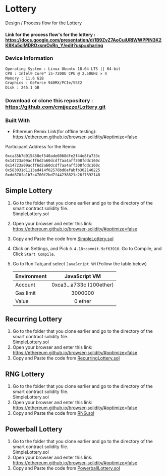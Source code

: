 # Lottery
Design / Process flow for the Lottery


#### Link for the process flow's for the lottery : https://docs.google.com/presentation/d/1B9ZvZ7AoCuiURIWWPPlN3K2K8Ka5cIMDROxsmOvRn_Y/edit?usp=sharing

### Device Information
```bash
Operating System : Linux Ubuntu 18.04 LTS || 64-bit
CPU : Intel® Core™ i5-7200U CPU @ 2.50GHz × 4 
Memory : 11.6 GiB
Graphics : GeForce 940MX/PCIe/SSE2 
Disk : 245.1 GB
```

### Download or clone this repository : https://github.com/cmjjezze/Lottery.git

### Built With
* Ethereum Remix Link(for offline testing): https://ethereum.github.io/browser-solidity/#optimize=false


Participant Address for the Remix:
```bash
0xca35b7d915458ef540ade6068dfe2f44e8fa733c
0x14723a09acff6d2a60dcdf7aa4aff308fddc160c
0x14723a09acff6d2a60dcdf7aa4aff308fddc160c
0x583031d1113ad414f02576bd6afabfb302140225
0xdd870fa1b7c4700f2bd7f44238821c26f7392148
```

## Simple Lottery
1. Go to the folder that you clone earlier and go to the directory of the smart contract solidity file. <br>
SimpleLottery.sol
2. Open your browser and enter this link: https://ethereum.github.io/browser-solidity/#optimize=false
3. Copy and Paste the code from [SimpleLottery.sol](https://github.com/cmjjezze/Lottery/blob/master/SimpleLottery.sol)
4. Click on Settings, and Pick `0.4.18+commit.9cf63910`. Go to Compile, and Click `Start Compile`. 
5. Go to Run Tab,and select `JavaScript VM` (Follow the table below)

      | Environment  | JavaScript VM           |
      | -------------|:-----------------------:|
      | Account      | 0xca3...a733c (100ether)|
      | Gas limit    | 3000000                 |
      | Value        | 0            ether      |

## Recurring Lottery
1. Go to the folder that you clone earlier and go to the directory of the smart contract solidity file. <br>
SimpleLottery.sol
2. Open your browser and enter this link: https://ethereum.github.io/browser-solidity/#optimize=false
3. Copy and Paste the code from [RecurringLottery.sol](https://github.com/cmjjezze/Lottery/blob/master/RecurringLottery.sol)


## RNG Lottery
1. Go to the folder that you clone earlier and go to the directory of the smart contract solidity file. <br>
SimpleLottery.sol
2. Open your browser and enter this link: https://ethereum.github.io/browser-solidity/#optimize=false
3. Copy and Paste the code from [RNG.sol](https://github.com/cmjjezze/Lottery/blob/master/RNGLottery.sol)


## Powerball Lottery
1. Go to the folder that you clone earlier and go to the directory of the smart contract solidity file. <br>
SimpleLottery.sol
2. Open your browser and enter this link: https://ethereum.github.io/browser-solidity/#optimize=false
3. Copy and Paste the code from [PowerballLottery.sol](https://github.com/cmjjezze/Lottery/blob/master/PowerballLottery.sol)
